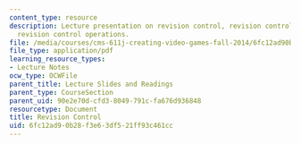 ```yaml
---
content_type: resource
description: Lecture presentation on revision control, revision control systems, and
  revision control operations.
file: /media/courses/cms-611j-creating-video-games-fall-2014/6fc12ad90b28f3e63df521ff93c461cc_MITCMS_611JF14_Source_Cont.pdf
file_type: application/pdf
learning_resource_types:
- Lecture Notes
ocw_type: OCWFile
parent_title: Lecture Slides and Readings
parent_type: CourseSection
parent_uid: 90e2e70d-cfd3-8049-791c-fa676d936848
resourcetype: Document
title: Revision Control
uid: 6fc12ad9-0b28-f3e6-3df5-21ff93c461cc
---
```

